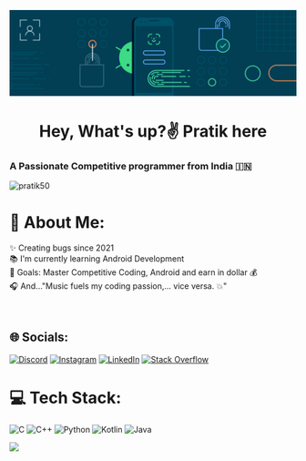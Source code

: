 ![logo](https://github.com/pratik50/pratik50/blob/main/Banner.png)
<h1 align="center">Hey, What's up?✌️ Pratik here</h1>
<h3 align="left">A Passionate Competitive programmer from India 🇮🇳 </h3>

<p align="left"> <img src="https://komarev.com/ghpvc/?username=pratik50&label=Profile%20views&color=0e75b6&style=flat" alt="pratik50" /> </p>

# 💫 About Me:
✨ Creating bugs since 2021<br>📚 I'm currently learning Android Development  <br>🎯 Goals:  Master Competitive Coding, Android and earn in dollar 💰<br>🎧 And..."Music fuels my coding passion,... vice versa. 💥"<br><br><br>


## 🌐 Socials:
[![Discord](https://img.shields.io/badge/Discord-%237289DA.svg?logo=discord&logoColor=white)](https://discord.gg/_Pratik#2823) [![Instagram](https://img.shields.io/badge/Instagram-%23E4405F.svg?logo=Instagram&logoColor=white)](https://instagram.com/j_pratik99) [![LinkedIn](https://img.shields.io/badge/LinkedIn-%230077B5.svg?logo=linkedin&logoColor=white)](https://www.linkedin.com/in/pratik-jadhav-44005a253/) [![Stack Overflow](https://img.shields.io/badge/-Stackoverflow-FE7A16?logo=stack-overflow&logoColor=white)](https://stackoverflow.com/users/20058872/j-pratik99) 

# 💻 Tech Stack:
![C](https://img.shields.io/badge/c-%2300599C.svg?style=flat&logo=c&logoColor=white) ![C++](https://img.shields.io/badge/c++-%2300599C.svg?style=flat&logo=c%2B%2B&logoColor=white) ![Python](https://img.shields.io/badge/python-3670A0?style=flat&logo=python&logoColor=ffdd54) ![Kotlin](https://img.shields.io/badge/kotlin-%230095D5.svg?style=flat&logo=kotlin&logoColor=white) ![Java](https://img.shields.io/badge/java-%23ED8B00.svg?style=flat&logo=java&logoColor=white)

![](https://github-readme-stats.vercel.app/api/top-langs/?username=pratik50&theme=dark&hide_border=false&include_all_commits=false&count_private=false&layout=compact)




